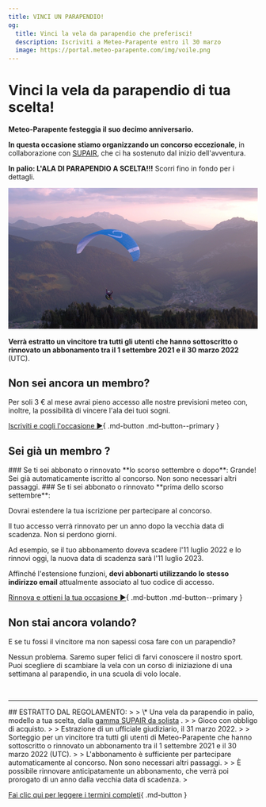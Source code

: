 ```yaml
---
title: VINCI UN PARAPENDIO!
og:
  title: Vinci la vela da parapendio che preferisci!
  description: Iscriviti a Meteo-Parapente entro il 30 marzo
  image: https://portal.meteo-parapente.com/img/voile.png
---
```

# Vinci la vela da parapendio di tua scelta!

**Meteo-Parapente festeggia il suo decimo anniversario.**

**In questa occasione stiamo organizzando un concorso eccezionale**, in collaborazione con <a href="https://www.supair.com" target="_blank">SUPAIR</a>, che ci ha sostenuto dal inizio dell'avventura.

**In palio: L'ALA DI PARAPENDIO A SCELTA!!!** Scorri fino in fondo per i dettagli.

![](/img/voile.png)

**Verrà estratto un vincitore tra tutti gli utenti che hanno sottoscritto o rinnovato un abbonamento tra il 1 settembre 2021 e il 30 marzo 2022** (UTC).

## Non sei ancora un membro?

Per soli 3 € al mese avrai pieno accesso alle nostre previsioni meteo con, inoltre, la possibilità di vincere l'ala dei tuoi sogni.

[Iscriviti e cogli l'occasione ►](../users/contribute.md){ .md-button .md-button--primary }

<h>

## Sei già un membro ?

<h>
### Se ti sei abbonato o rinnovato **lo scorso settembre o dopo**:
Grande! Sei già automaticamente iscritto al concorso. Non sono necessari altri passaggi.
<h>
### Se ti sei abbonato o rinnovato **prima dello scorso settembre**:


Dovrai estendere la tua iscrizione per partecipare al concorso.

Il tuo accesso verrà rinnovato per un anno dopo la vecchia data di scadenza. Non si perdono giorni.

Ad esempio, se il tuo abbonamento doveva scadere l'11 luglio 2022 e lo rinnovi oggi, la nuova data di scadenza sarà l'11 luglio 2023.

Affinché l'estensione funzioni, **devi abbonarti utilizzando lo stesso indirizzo email** attualmente associato al tuo codice di accesso.

[Rinnova e ottieni la tua occasione ►](../users/contribute.md){ .md-button .md-button--primary }
<h>

## Non stai ancora volando?

E se tu fossi il vincitore ma non sapessi cosa fare con un parapendio?

Nessun problema. Saremo super felici di farvi conoscere il nostro sport. Puoi scegliere di scambiare la vela con un corso di iniziazione di una settimana al parapendio, in una scuola di volo locale.

<br>
<hr>
## ESTRATTO DAL REGOLAMENTO:
>
> \* Una vela da parapendio in palio, modello a tua scelta, dalla <a href="https://www.supair.com/voiles/#category_id_160" target="_blank">gamma SUPAIR da solista</a> .
>
> Gioco con obbligo di acquisto.
>
> Estrazione di un ufficiale giudiziario, il 31 marzo 2022.
>
> Sorteggio per un vincitore tra tutti gli utenti di Meteo-Parapente che hanno sottoscritto o rinnovato un abbonamento tra il 1 settembre 2021 e il 30 marzo 2022 (UTC).
>
> L'abbonamento è sufficiente per partecipare automaticamente al concorso. Non sono necessari altri passaggi.
>
> È possibile rinnovare anticipatamente un abbonamento, che verrà poi prorogato di un anno dalla vecchia data di scadenza.
>

[Fai clic qui per leggere i termini completi](terms.md){ .md-button }